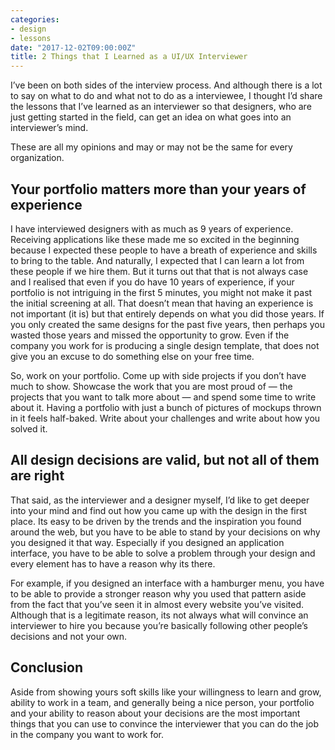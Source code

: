 ```yaml
---
categories:
- design
- lessons
date: "2017-12-02T09:00:00Z"
title: 2 Things that I Learned as a UI/UX Interviewer
---
```


I’ve been on both sides of the interview process. And although there is a lot to say on what to do and what not to do as a interviewee, I thought I’d share the lessons that I’ve learned as an interviewer so that designers, who are just getting started in the field, can get an idea on what goes into an interviewer’s mind.

These are all my opinions and may or may not be the same for every organization.

## Your portfolio matters more than your years of experience

I have interviewed designers with as much as 9 years of experience. Receiving applications like these made me so excited in the beginning because I expected these people to have a breath of experience and skills to bring to the table. And naturally, I expected that I can learn a lot from these people if we hire them. But it turns out that that is not always case and I realised that even if you do have 10 years of experience, if your portfolio is not intriguing in the first 5 minutes, you might not make it past the initial screening at all. That doesn’t mean that having an experience is not important (it is) but that entirely depends on what you did those years. If you only created the same designs for the past five years, then perhaps you wasted those years and missed the opportunity to grow. Even if the company you work for is producing a single design template, that does not give you an excuse to do something else on your free time.

So, work on your portfolio. Come up with side projects if you don’t have much to show. Showcase the work that you are most proud of — the projects that you want to talk more about — and spend some time to write about it. Having a portfolio with just a bunch of pictures of mockups thrown in it feels half-baked. Write about your challenges and write about how you solved it.

## All design decisions are valid, but not all of them are right

That said, as the interviewer and a designer myself, I’d like to get deeper into your mind and find out how you came up with the design in the first place. Its easy to be driven by the trends and the inspiration you found around the web, but you have to be able to stand by your decisions on why you designed it that way. Especially if you designed an application interface, you have to be able to solve a problem through your design and every element has to have a reason why its there.

For example, if you designed an interface with a hamburger menu, you have to be able to provide a stronger reason why you used that pattern aside from the fact that you’ve seen it in almost every website you’ve visited. Although that is a legitimate reason, its not always what will convince an interviewer to hire you because you’re basically following other people’s decisions and not your own.

## Conclusion

Aside from showing yours soft skills like your willingness to learn and grow, ability to work in a team, and generally being a nice person, your portfolio and your ability to reason about your decisions are the most important things that you can use to convince the interviewer that you can do the job in the company you want to work for.
